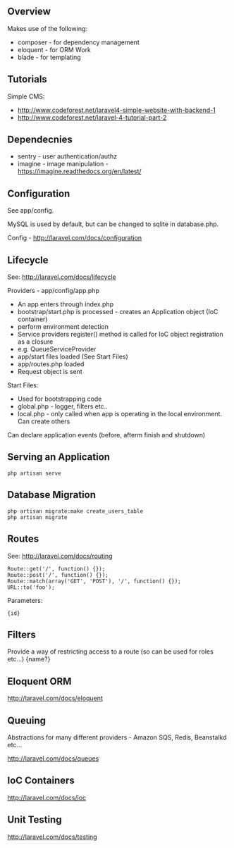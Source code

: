Overview
--------

Makes use of the following:
* composer - for dependency management
* eloquent - for ORM Work
* blade - for templating

Tutorials
---------

Simple CMS:
* http://www.codeforest.net/laravel4-simple-website-with-backend-1
* http://www.codeforest.net/laravel-4-tutorial-part-2

Dependecnies
------------

* sentry - user authentication/authz
* imagine - image manipulation - https://imagine.readthedocs.org/en/latest/

Configuration
-------------

See app/config.  

MySQL is used by default, but can be changed to sqlite in database.php.

Config - http://laravel.com/docs/configuration

Lifecycle
---------

See: http://laravel.com/docs/lifecycle

Providers - app/config/app.php

* An app enters through index.php
* bootstrap/start.php is processed - creates an Application object (IoC container)
* perform environment detection
* Service providers register() method is called for IoC object registration as a closure
* e.g. QueueServiceProvider
* app/start files loaded (See Start Files)
* app/routes.php loaded
* Request object is sent

Start Files:
* Used for bootstrapping code
* global.php - logger, filters etc..
* local.php - only called when app is operating in the local environment.  Can create others

Can declare application events (before, afterm finish and shutdown)

Serving an Application
----------------------

    php artisan serve

Database Migration
------------------

    php artisan migrate:make create_users_table
    php artisan migrate
    
Routes
------

See: http://laravel.com/docs/routing

    Route::get('/', function() {});
    Route::post('/', function() {});
    Route::match(array('GET', 'POST'), '/', function() {});
    URL::to('foo');

Parameters:

    {id}
    
Filters
-------

Provide a way of restricting access to a route (so can be used for roles etc...)
    {name?}

Eloquent ORM
------------

http://laravel.com/docs/eloquent

Queuing
-------

Abstractions for many different providers - Amazon SQS, Redis, Beanstalkd etc...

http://laravel.com/docs/queues

IoC Containers
--------------

http://laravel.com/docs/ioc

Unit Testing
------------

http://laravel.com/docs/testing


